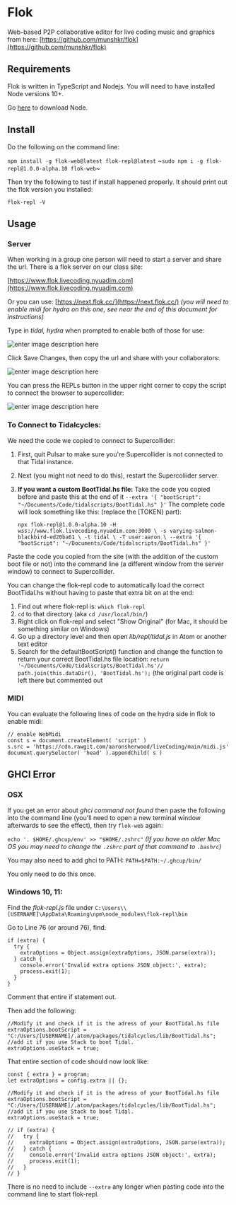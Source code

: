 # Flok
Web-based P2P collaborative editor for live coding music and graphics from here: [https://github.com/munshkr/flok](https://github.com/munshkr/flok)

## Requirements

Flok is written in TypeScript and Nodejs. You will need to have installed Node versions 10+.

Go  [here](https://nodejs.org/)  to download Node.

## [](https://github.com/munshkr/flok#install)Install

Do the following on the command line:

`npm install -g flok-web@latest flok-repl@latest` ~`sudo npm i -g flok-repl@1.0.0-alpha.10 flok-web`~

Then try the following to test if install happened properly. It should print out the flok version you installed:

`flok-repl -V`

## Usage

### Server

When working in a group one person will need to start a server and share the url. There is a flok server on our class site:

[https://www.flok.livecoding.nyuadim.com](https://www.flok.livecoding.nyuadim.com)

Or you can use: [https://next.flok.cc/](https://next.flok.cc/) *(you will need to enable midi for hydra on this one, see near the end of this document for instructions)*

Type in *tidal, hydra* when prompted to enable both of those for use:

![enter image description here](https://raw.githubusercontent.com/aaronsherwood/liveCoding/main/media/flok1.png)

Click Save Changes, then copy the url and share with your collaborators:

![enter image description here](https://raw.githubusercontent.com/aaronsherwood/liveCoding/main/media/flok2.png)

You can press the REPLs button in the upper right corner to copy the script to connect the browser to supercollider:

![enter image description here](https://raw.githubusercontent.com/aaronsherwood/liveCoding/main/media/flok3.png)


### To Connect to Tidalcycles:

We need the code we copied to connect to Supercollider:

 1. First, quit Pulsar to make sure you're Supercollider is not connected
    to that Tidal instance.
 2. Next (you might not need to do this), restart the Supercoliider server.
 3. **If you want a custom BootTidal.hs file:** Take the code you copied before and paste this at the end of it `--extra '{ "bootScript": "~/Documents/Code/tidalscripts/BootTidal.hs" }'`
 	The complete code will look something like this: (replace the [TOKEN} part):

	`npx flok-repl@1.0.0-alpha.10 -H wss://www.flok.livecoding.nyuadim.com:3000 \
    -s varying-salmon-blackbird-ed20ba61 \
    -t tidal \
    -T user:aaron \
    --extra '{ "bootScript": "~/Documents/Code/tidalscripts/BootTidal.hs" }'`

Paste the code you copied from the site (with the addition of the custom boot file or not) into the command line (a different window from the server window) to connect to Supercollider.

You can change the flok-repl code to automatically load the correct BootTidal.hs without having to paste that extra bit on at the end:
 1. Find out where flok-repl is: `which flok-repl`
 2. `cd` to that directory (aka `cd /usr/local/bin/`)
 3. Right click on flok-repl and select "Show Original" (for Mac, it should be something similar on Windows)
 4. Go up a directory level and then open *lib/repl/tidal.js* in Atom or another text editor
 5. Search for the defaultBootScript() function and change the function to return your correct BootTidal.hs file location: `return '~/Documents/Code/tidalscripts/BootTidal.hs'// path.join(this.dataDir(), 'BootTidal.hs');` (the original part code is left there but commented out

### MIDI

You can evaluate the following lines of code on the hydra side in flok to enable midi:

```
// enable WebMidi
const s = document.createElement( 'script' )
s.src = 'https://cdn.rawgit.com/aaronsherwood/liveCoding/main/midi.js'
document.querySelector( 'head' ).appendChild( s )
```

## GHCI Error

### OSX

If you get an error about *ghci command not found* then paste the following into the command line (you'll need to open a new terminal window afterwards to see the effect), then try `flok-web` again:

`echo '. $HOME/.ghcup/env' >> "$HOME/.zshrc"`
*(If you have an older Mac OS you may need to change the `.zshrc` part of that command to `.bashrc`)*

You may also need to add ghci to PATH: `PATH=$PATH:~/.ghcup/bin/`

You only need to do this once.

### Windows 10, 11:

Find the *flok-repl.js* file under `C:\Users\\[USERNAME]\AppData\Roaming\npm\node_modules\flok-repl\bin`

Go to Line 76 (or around 76), find:

```
if (extra) {
  try {
    extraOptions = Object.assign(extraOptions, JSON.parse(extra));
  } catch {
    console.error('Invalid extra options JSON object:', extra);
    process.exit(1);
  }
}
```

Comment that entire if statement out.

Then add the following:

```
//Modify it and check if it is the adress of your BootTidal.hs file
extraOptions.bootScript = "C:/Users/[USERNAME]/.atom/packages/tidalcycles/lib/BootTidal.hs";
//add it if you use Stack to boot Tidal.
extraOptions.useStack = true;
```

That entire section of code should now look like:

```
const { extra } = program;
let extraOptions = config.extra || {};

//Modify it and check if it is the adress of your BootTidal.hs file
extraOptions.bootScript = "C:/Users/[USERNAME]/.atom/packages/tidalcycles/lib/BootTidal.hs";
//add it if you use Stack to boot Tidal.
extraOptions.useStack = true;

// if (extra) {
//   try {
//     extraOptions = Object.assign(extraOptions, JSON.parse(extra));
//   } catch {
//     console.error('Invalid extra options JSON object:', extra);
//     process.exit(1);
//   }
// }
```

There is no need to include `--extra` any longer when pasting code into the command line to start flok-repl.
